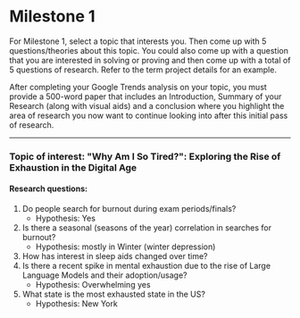 # Milestone 1

For Milestone 1, select a topic that interests you. Then come up with 5 questions/theories about this topic. You could also come up with a question that you are interested in solving or proving and then come up with a total of 5 questions of research. Refer to the term project details for an example.

After completing your Google Trends analysis on your topic, you must provide a 500-word paper that includes an Introduction, Summary of your Research (along with visual aids) and a conclusion where you highlight the area of research you now want to continue looking into after this initial pass of research.

---

### Topic of interest: "Why Am I So Tired?": Exploring the Rise of Exhaustion in the Digital Age

#### Research questions:

1. Do people search for burnout during exam periods/finals?
   - Hypothesis: Yes
2. Is there a seasonal (seasons of the year) correlation in searches for burnout?
   - Hypothesis: mostly in Winter (winter depression)
3. How has interest in sleep aids changed over time?
4. Is there a recent spike in mental exhaustion due to the rise of Large Language Models and their adoption/usage?
   - Hypothesis: Overwhelming yes
5. What state is the most exhausted state in the US?
   - Hypothesis: New York
